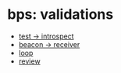 # bps: validations

- [test -> introspect](./test-introspect.md)
- [beacon -> receiver](./beacon-receiver.md)
- [loop](./loop.md)
- [review](./review.md)
